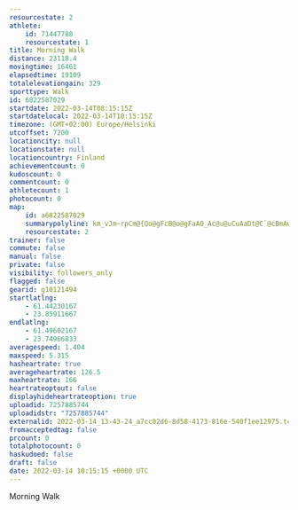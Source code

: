 ```yaml
---
resourcestate: 2
athlete:
    id: 71447788
    resourcestate: 1
title: Morning Walk
distance: 23118.4
movingtime: 16461
elapsedtime: 19109
totalelevationgain: 329
sporttype: Walk
id: 6822587029
startdate: 2022-03-14T08:15:15Z
startdatelocal: 2022-03-14T10:15:15Z
timezone: (GMT+02:00) Europe/Helsinki
utcoffset: 7200
locationcity: null
locationstate: null
locationcountry: Finland
achievementcount: 0
kudoscount: 0
commentcount: 0
athletecount: 1
photocount: 0
map:
    id: a6822587029
    summarypolyline: km_vJm~rpCm@{Qo@gFcB@o@gFaAO_Ac@u@uCuAaDt@C`@cBmAwGfA}Cy@}SqCwDyAfAIq@HgGpAWd@aAE_Bc@SYcBaBaBoBeOs@aD{EgBWmB?kHcFoAyR{AqCh@yB{B_HwD}@cBoBbAo@dDFwBeAPsF~F}CdIo@IIwBu@k@wD?{CtBe@|Ga@Dm@`Bm@dImAvHCdRWlBwAjCE`BaAhDYvEa@|AiArAk@nHBxC}BhDQhMs@tAxB|LFxEoCfE\zEdAnC^jFhIfKp@pDhA~@e@dIfAxEl@|H`AbDmAbH_BbBSvBgEfB\zBN|Jo@yAnGyAJlBjAp@F|GUfA`C`@r@rF[nHXhH]pCr@dC`ClBqAjHeB|AOjA`AhDZGGpAwBn@q@tHp@hAlC~GR`BQjG\`FwAdFRhGi@dCt@tFc@`BDzAl@rCBtBY|FQt@cATyAbMqAxCe@zDm@f@TzFs@~J^`Jl@tDBlEh@bA@pH~BvDJvBFjGbAlFS]FnC~ApEfBr@s@}@g@uCuAsCEeC}@yCPmE_AcGg@s@t@gBlAy@z@`IvBt@d@kEp@oD\aAf@DcAvGjAlHe@xCl@dKdA~DbA`@|@oAdASp@LjA{Ax@yEtABhAj@g@hF~@HJ_AC|@hATx@dFt@zApBXjBsApBrCvEjCHjAhD`IlC`Ad@uAElJg@bBJrH_AtCMdBmDzCw@rCkC`DM|C{@|AuApGaApKsDpAg@e@m@~Az@|E@f[g@xAaBlAy@xKyC|JqPoDwCoCyByDy@uDg@sMX{CdAuBp@qDjAiPO{@uHqGI]lA{BQe@@l@kAlB_AiDqB_CwB}AyHbSkDj@_@bFh@zF_APiBlGx@hBWbAVpCSEi@bBfAhIvCTj@_ChAi@L_A}@wDQoE{APaDuCw@eEQKShAFaCc@qAsEkA_G]_AtM`@dDgBkByEz@sB`AQbAiCm@oEl@yDy@]q@eApEh@\_BxKd@n@QmAiA?p@z@iBlDu@xEH~De@\w@vE\nBxJjQTjB[z@?lEqFxG}BjAq@vCXxBg@~F}@`AuCPoBpG^v@_Gh@IdEyBfDZlCaAxGgGxGiCxHuAIg@jEiEOq@oAaA_Gq@aAo@eKLkGqA}FQiMmAuEk@uH{IwUu@oCYoFsAoFcDiDaAaHc@WaCdSZ~VU`Js@`CsBfBc@YcAyCsDcFeHlDt@tBvAfOlAbFa@h@Q`EPpIj@tEIzD{FdBwFGw@rD
    resourcestate: 2
trainer: false
commute: false
manual: false
private: false
visibility: followers_only
flagged: false
gearid: g10121494
startlatlng:
    - 61.44230167
    - 23.85911667
endlatlng:
    - 61.49602167
    - 23.74966833
averagespeed: 1.404
maxspeed: 5.315
hasheartrate: true
averageheartrate: 126.5
maxheartrate: 166
heartrateoptout: false
displayhideheartrateoption: true
uploadid: 7257885744
uploadidstr: "7257885744"
externalid: 2022-03-14_13-43-24_a7cc02d6-8d58-4173-816e-540f1ee12975.tcx
fromacceptedtag: false
prcount: 0
totalphotocount: 0
haskudoed: false
draft: false
date: 2022-03-14 10:15:15 +0000 UTC
---
```

Morning Walk